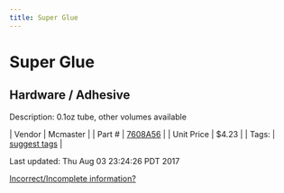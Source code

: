 ```yaml
---
title: Super Glue
---
```


# Super Glue
## Hardware / Adhesive
Description: 	0.1oz tube, other volumes available 

| Vendor | Mcmaster | 
| Part # | [7608A56](https://www.mcmaster.com/#7608A56) | 
| Unit Price | $4.23 | 
| Tags: | [suggest tags](https://docs.google.com/forms/d/e/1FAIpQLSeWyY8v3RgOty-MyWmh9U0iivNYN_molChYyS-0U-o-kOAv_g/viewform) | 

Last updated: Thu Aug 03 23:24:26 PDT 2017

 [Incorrect/Incomplete information?](https://docs.google.com/forms/d/e/1FAIpQLSeWyY8v3RgOty-MyWmh9U0iivNYN_molChYyS-0U-o-kOAv_g/viewform)